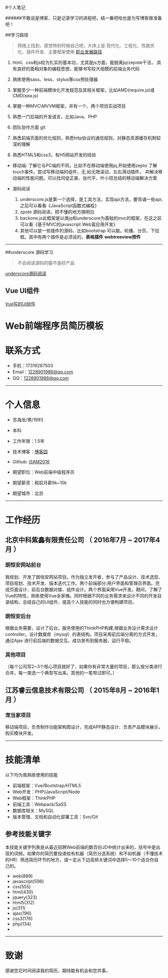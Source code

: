 #个人笔记

######不敢说是博客，只是记录学习的进程吧，结一番吧哈也是为写博客做准备吧！

##学习路径
>网络上找到，感觉特别时候自己吧，大体上是 现代化、工程化、性能优化、插件开发、主要框架使用
>[职业发展路径](https://github.com/f2e-journey/f2e-journey/blob/master/career-planning.md)

1.  html、css和js较为扎实的基本功，尤其是js方面，能脱离jq/zepote干活，
    具有良好的面相对象的编程思想，能够书写较大规模的前端业务代码

2.  熟练使用sass、less、stylus等css预处理器

3.  掌握至少一种前端模块化开发规范及其相关框架，比如AMD(require.js)或CMD(sea.js)

4.  掌握一种MVC\MVVM框架，并有一个、两个项目实战项目

5.  熟悉一门后端的开发语言，比如Java、PHP

6.  团队协作方面 git

7.  熟悉前端页面的优化规则，熟悉http协议的通信规则，对静态资源缓存机制较深的理解

8.  熟悉HTML5和css3，有H5网站开发的经验


*  移动端: 了解它与PC端的不同，比如不在移动端使用jq,开始使用zepto 
    了解touch事件。尝试写移动端的组件，无,如无限滚动、左右滑动插件，
    并解决移动端的性能问题。可以找司徒正美、张代平、叶小钗总结的移动端解决方案

*  源码阅读
    1. underscore.js是第一个选择，是工具方法，实现api方法，要背诵一些api,之后可以看看《JavaScript函数式编程》
    2. zpote 源码阅读，把不懂的地方搞明白
    3. backone.js此框架是以类jq和underscore为基础的mvc的框架，在这之前可以看《基于MVC的javascript Web富应用开发》
    4. 其他可以是一些插件的源码，比如bootstrap 可以敲。轮播、分页、下拉框。其中有两个插件是必须说的，**表格插件**  **webtreeview控件**

---
##underscore 源码学习
>不会阅读源码的猿不是好产品

[underscore源码阅读](https://github.com/iSAM2016/underscore)


## Vue UI组件
[Vue写的UI组件](https://github.com/iSAM2016/UI)

# Web前端程序员简历模板


# 联系方式

- 手机：17319287503 
- Email：1228901986@qq.com 
- QQ：1228901986@qq.com

---

# 个人信息

 - 苏海龙/男/1993 
 - 本科
 - 工作年限：1.5年
 - 技术博客：[博客园](http://www.cnblogs.com/iSAM2016/)  
 - Github: [iSAM2016]( https://github.com/iSAM2016/iSAM2016.github.io)

 - 期望职位：Web前端中级程序员
 - 期望薪资：税前月薪9k~10k
 - 期望城市：北京

---

# 工作经历

## 北京中科紫鑫有限责任公司 （ 2016年7月 ~ 2017年4月 ）

### 朗恒安网站前台 

 我规划、开发了朗恒安网站项目。作为独立发开者，参与了产品设计、技术选型、项目规划、技术开发、版本迭代工作。两个前端部分:用户界面和管理员界面。完成页面设计、前后台数据对接、组件设计。两个界面采用Vue开发。期间，了解了Vue的特性，熟练使用Vue全家桶。同时根据不同的业务需求来设计不同的开发目录结构，总结自己的UI组件，提高个人技能的同时也方便构建项目。

### 朗恒安后台 
根据业务需要，设计了后台。服务使用的ThinkPHP构建,根据业务设计需求设计controller。设计数据库（mysql）的表结构。项目采用前后端分离的方式开发，通过Ajax 进行前后端的数据交互。成功发布到服务器，运行平稳。


### 其他项目

（每个公司写2~3个核心项目就好了，如果你有非常大量的项目，那么按分类进行合并，每一类选一个典型写出来。其他的一笔带过即可。）

 
## 江苏睿云信息技术有限公司 （ 2015年8月 ~ 2016年1月 ）

### 宠当家项目 
移动端项目，负责制作功能架构图设计，完成APP静态设计、负责产品模块展示，购买模块开发。




---


# 技能清单

以下均为我熟练使用的技能

- 前端框架：Vue/Bootstrap/HTML5
- Web开发：PHP/JavaScript/Node
- Web框架：ThinkPHP
- 前端工具：Webpack/SaSS
- 数据库相关：MySQL
- 版本管理、文档和自动化部署工具：Svn/Git

## 参考技能关键字

本技能关键字列表是从最近招聘Web前端的数百份JD中统计出来的，括号中是出现的词频。如果你的简历要投递给有机器（简历分选系统）和不如机器（不懂技术的HR）筛选简历环节的地方，请一定从下边高频关键词中选择5～10个适合你自己的。

- web(889)
- javascript(596)
- css(555)
- html(430)
- jquery(323)
- html5(312)
- js(311)
- ajax(196)
- css3(176)
- php(134)
-


---

# 致谢
感谢您花时间阅读我的简历，期待能有机会和您共事。


